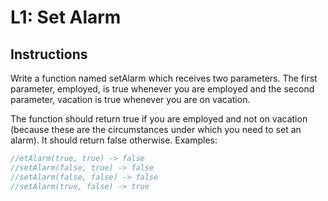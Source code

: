 # L1: Set Alarm

## Instructions

Write a function named setAlarm which receives two parameters. The first parameter, employed, is true whenever you are employed and the second parameter, vacation is true whenever you are on vacation.

The function should return true if you are employed and not on vacation (because these are the circumstances under which you need to set an alarm). It should return false otherwise. Examples:


```js
//etAlarm(true, true) -> false
//setAlarm(false, true) -> false
//setAlarm(false, false) -> false
//setAlarm(true, false) -> true
```